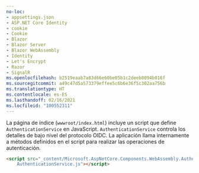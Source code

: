 ```yaml
---
no-loc:
- appsettings.json
- ASP.NET Core Identity
- cookie
- Cookie
- Blazor
- Blazor Server
- Blazor WebAssembly
- Identity
- Let's Encrypt
- Razor
- SignalR
ms.openlocfilehash: b2519eaab7a83d66e60be05b1c2deeb8094b016f
ms.sourcegitcommit: a49c47d5a573379effee5c6b6e36f5c302aa756b
ms.translationtype: HT
ms.contentlocale: es-ES
ms.lasthandoff: 02/16/2021
ms.locfileid: "100552311"
---
```

La página de índice (`wwwroot/index.html`) incluye un script que define `AuthenticationService` en JavaScript. `AuthenticationService` controla los detalles de bajo nivel del protocolo OIDC. La aplicación llama internamente a métodos definidos en el script para realizar las operaciones de autenticación.

```html
<script src="_content/Microsoft.AspNetCore.Components.WebAssembly.Authentication/
    AuthenticationService.js"></script>
```
